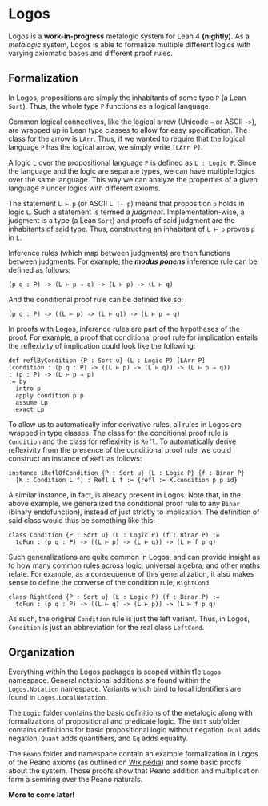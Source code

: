 # Logos

Logos is a **work-in-progress** metalogic system for Lean 4 **(nightly)**.
As a *metalogic* system, Logos is able to formalize multiple different logics
with varying axiomatic bases and different proof rules.

## Formalization

In Logos, propositions are simply the inhabitants of some type `P` (a Lean `Sort`).
Thus, the whole type `P` functions as a logical language.

Common logical connectives, like the logical arrow (Unicode `⇒` or ASCII `->`),
are wrapped up in Lean type classes to allow for easy specification.
The class for the arrow is `LArr`. 
Thus, if we wanted to require that the logical language `P` has the logical arrow, 
we simply write `[LArr P]`.

A logic `L` over the propositional language `P` is defined as `L : Logic P`.
Since the language and the logic are separate types, 
we can have multiple logics over the same language.
This way we can analyze the properties of a given language `P` 
under logics with different axioms.

The statement `L ⊢ p` (or ASCII `L |- p`) 
means that proposition `p` holds in logic `L`.
Such a statement is termed a *judgment*.
Implementation-wise, a judgment is a type (a Lean `Sort`) 
and proofs of said judgment are the inhabitants of said type.
Thus, constructing an inhabitant of `L ⊢ p` proves `p` in `L`.

Inference rules (which map between judgments) are then functions between judgments.
For example, the ***modus ponens*** inference rule can be defined as follows:

```lean
(p q : P) -> (L ⊢ p ⇒ q) -> (L ⊢ p) -> (L ⊢ q)
```

And the conditional proof rule can be defined like so:

```lean
(p q : P) -> ((L ⊢ p) -> (L ⊢ q)) -> (L ⊢ p ⇒ q)
```

In proofs with Logos, inference rules are part of the hypotheses of the proof.
For example, a proof that conditional proof rule for implication entails 
the reflexivity of implication could look like the following:

```lean
def reflByCondition {P : Sort u} (L : Logic P) [LArr P]
(condition : (p q : P) -> ((L ⊢ p) -> (L ⊢ q)) -> (L ⊢ p ⇒ q))
: (p : P) -> (L ⊢ p ⇒ p)
:= by
  intro p
  apply condition p p
  assume Lp
  exact Lp
```

To allow us to automatically infer derivative rules, all rules in Logos are
wrapped in type classes. 
The class for the conditional proof rule is `Condition`
and the class for reflexivity is `Refl`.
To automatically derive reflexivity from the presence of the conditional proof rule, 
we could construct an instance of `Refl` as follows:

```lean
instance iReflOfCondition {P : Sort u} {L : Logic P} {f : Binar P} 
  [K : Condition L f] : Refl L f := {refl := K.condition p p id}
```

A similar instance, in fact, is already present in Logos.
Note that, in the above example, we generalized the conditional proof rule to any
`Binar` (binary endofunction), instead of just strictly to implication. 
The definition of said class would thus be something like this:

```lean
class Condition {P : Sort u} (L : Logic P) (f : Binar P) :=
  toFun : (p q : P) -> ((L ⊢ p) -> (L ⊢ q)) -> (L ⊢ f p q)
```

Such generalizations are quite common in Logos, 
and can provide insight as to how many common rules across logic, 
universal algebra, and other maths relate.
For example, as a consequence of this generalization, 
it also makes sense to define the converse of the condition rule, `RightCond`:

```lean
class RightCond {P : Sort u} (L : Logic P) (f : Binar P) :=
  toFun : (p q : P) -> ((L ⊢ q) -> (L ⊢ p)) -> (L ⊢ f p q)
```

As such, the original `Condition` rule is just the left variant.
Thus, in Logos, `Condition` is just an abbreviation for the real class `LeftCond`.

## Organization

Everything within the Logos packages is scoped within t1e `Logos` namespace.
General notational additions are found within the `Logos.Notation` namespace.
Variants which bind to local identifiers are found in `Logos.LocalNotation`.

The `Logic` folder contains the basic definitions of the metalogic 
along with formalizations of propositional and predicate logic.
The `Unit` subfolder contains definitions for basic propositional logic without negation. 
`Dual` adds negation, `Quant` adds quantifiers, and `Eq` adds equality.

The `Peano` folder and namespace contain an example formalization in Logos of the
Peano axioms (as outlined on [Wikipedia](https://en.wikipedia.org/wiki/Peano_axioms))
and some basic proofs about the system.
Those proofs show that Peano addition and multiplication 
form a semiring over the Peano naturals.

**More to come later!**
